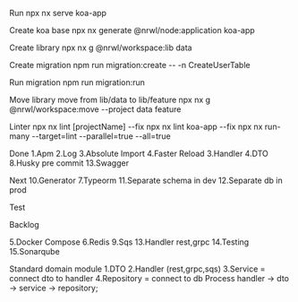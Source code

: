 Run
npx nx serve koa-app

Create koa base
npx nx generate @nrwl/node:application koa-app

Create library
npx nx g @nrwl/workspace:lib data

Create migration
npm run migration:create -- -n CreateUserTable

Run migration
npm run migration:run

Move library
move from lib/data to lib/feature
npx nx g @nrwl/workspace:move --project data feature    

Linter
npx nx lint [projectName] --fix
npx nx lint koa-app --fix 
npx nx run-many --target=lint --parallel=true --all=true   

Done
1.Apm
2.Log 
3.Absolute Import
4.Faster Reload
3.Handler
4.DTO
8.Husky pre commit
13.Swagger

Next
10.Generator
7.Typeorm
11.Separate schema in dev
12.Separate db in prod

Test


Backlog

5.Docker Compose
6.Redis
9.Sqs
13.Handler rest,grpc
14.Testing
15.Sonarqube

Standard domain module
1.DTO
2.Handler (rest,grpc,sqs)
3.Service = connect dto to handler
4.Repository = connect to db
Process handler -> dto -> service -> repository;